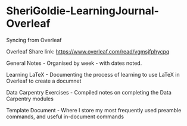 # SheriGoldie-LearningJournal-Overleaf
Syncing from Overleaf

Overleaf Share link: https://www.overleaf.com/read/vgmsjfphycpq

General Notes - Organised by week - with dates noted. 

Learning LaTeX - Documenting the process of learning to use LaTeX in Overleaf to create a documnet

Data Carpentry Exercises - Compiled notes on completing the Data Carpentry modules

Template Document - Where I store my most frequently used preamble commands, and useful in-document commands
